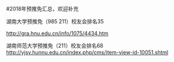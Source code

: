 #2018年预推免汇总，欢迎补充


湖南大学预推免（985 211）校友会排名35  

http://gra.hnu.edu.cn/info/1075/4434.htm  

湖南师范大学预推免（211）校友会排名68
http://yjsy.hunnu.edu.cn/index.php/cms/item-view-id-10051.shtml
